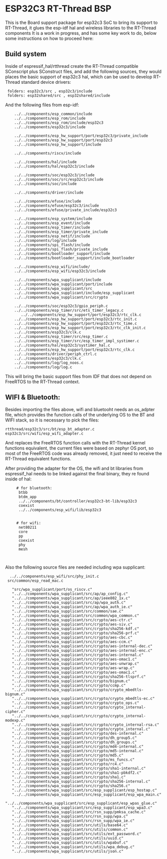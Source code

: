 # ESP32C3 RT-Thread BSP
This is the Board support package for esp32c3 SoC to bring its support to RT-Thread, it glues the esp-idf hal and wireless libraries to the RT-Thread components
It is a work in progress, and has some key work to do, below some instructions on how to proceed here:

## Build system
Inside of espressif_hal/rtthread create the RT-Thread compatible SConscript plus SConstruct files, and add the following sources, they would places the basic 
support of esp32c3 hal, which can be used to develop RT-Thread standard device drivers: 

```
 folders: esp32c3/src , esp32c3/include
 folders: esp32shared/src , esp32shared/include
```

And the following files from esp-idf:

```
    ../../components/esp_common/include
    ../../components/esp_rom/include
    ../../components/esp_rom/include/esp32c3
    ../../components/esp32c3/include
    
    ../../components/esp_hw_support/port/esp32c3/private_include
    ../../components/esp_hw_support/port/esp32c3
    ../../components/esp_hw_support/include

    ../../components/riscv/include
  
    ../../components/hal/include 
    ../../components/hal/esp32c3/include
    
    ../../components/soc/esp32c3/include
    ../../components/soc/src/esp32c3/include
    ../../components/soc/include

    ../../components/driver/include

    ../../components/efuse/include
    ../../components/efuse/esp32c3/include
    ../../components/efuse/private_include/esp32c3

    ../../components/esp_system/include
    ../../components/esp_event/include
    ../../components/esp_timer/include
    ../../components/esp_timer/private_include
    ../../components/esp_netif/include
    ../../components/log/include
    ../../components/spi_flash/include
    ../../components/spi_flash/private_include
    ../../components/bootloader_support/include
    ../../components/bootloader_support/include_bootloader

    ../../components/esp_wifi/include/
    ../../components/esp_wifi/esp32c3/include

    ../../components/wpa_supplicant/include
    ../../components/wpa_supplicant/port/include
    ../../components/wpa_supplicant/src
    ../../components/wpa_supplicant/include/esp_supplicant
    ../../components/wpa_supplicant/src/crypto

    ../../components/soc/esp32c3/gpio_periph.c
    ../../components/esp_timer/src/ets_timer_legacy.c
	   ../../components/esp_hw_support/port/esp32c3/rtc_clk.c
    ../../components/esp_hw_support/port/esp32c3/rtc_init.c
    ../../components/esp_hw_support/port/esp32c3/rtc_time.c
    ../../components/esp_hw_support/port/esp32c3/rtc_clk_init.c
    ../../components/esp32c3/clk.c
    ../../components/esp_timer/src/esp_timer.c
    ../../components/esp_timer/src/esp_timer_impl_systimer.c
    ../../components/hal/esp32c3/systimer_hal.c
    ../../components/esp_hw_support/port/esp32c3/rtc_clk.c
    ../../components/driver/periph_ctrl.c
    ../../components/esp32c3/clk.c
    ../../components/log/log_noos.c
    ../../components/log/log.c

```

This will bring the basic support files from IDF that does not depend on FreeRTOS to the RT-Thread context.


## WIFI & Bluetooth:
Besides importing the files above, wifi and bluetooht needs an os_adpter file, which provides the function calls of the underlying OS to the BT and WIFI stack, so it is necessary to pick the files:

```
rtthread/esp32c3/src/bt/esp_bt_adapter.c
esp32c3/src/wifi/esp_wifi_adapter.c

```
And replaces the FreeRTOS function calls with the RT-Thread kernel functions equivalent, the current files were based on zephyr OS port, so most of the FreeRTOS code was already removed, it just need to receive the RT-Thread equivalent functions.

After providing the adapter for the OS, the wifi and bt libraries from espressif_hal needs to be linked against the final binary, they re found inside of hal:

```
     # for bluetooth:
      btbb
      btdm_app
      ../../components/bt/controller/esp32c3-bt-lib/esp32c3
      coexist
      ../../components/esp_wifi/lib/esp32c3
      

     # for wifi:
      net80211
      core
      pp
      coexist
      phy
      mesh
    
      
```
Also the following source files are needed including wpa supplicant:

```
  ../../components/esp_wifi/src/phy_init.c
 src/common/esp_read_mac.c
 
   "src/wpa_supplicant/port/os_riscv.c"
   "../../components/wpa_supplicant/src/ap/ap_config.c"
   "../../components/wpa_supplicant/src/ap/ieee802_1x.c"
   "../../components/wpa_supplicant/src/ap/wpa_auth.c"
   "../../components/wpa_supplicant/src/ap/wpa_auth_ie.c"
   "../../components/wpa_supplicant/src/common/sae.c"
   "../../components/wpa_supplicant/src/common/wpa_common.c"
   "../../components/wpa_supplicant/src/crypto/aes-ctr.c"
   "../../components/wpa_supplicant/src/crypto/aes-siv.c"
   "../../components/wpa_supplicant/src/crypto/sha256-kdf.c"
   "../../components/wpa_supplicant/src/crypto/sha256-prf.c"
   "../../components/wpa_supplicant/src/crypto/aes-cbc.c"
   "../../components/wpa_supplicant/src/crypto/aes-ccm.c"
   "../../components/wpa_supplicant/src/crypto/aes-internal-dec.c"
   "../../components/wpa_supplicant/src/crypto/aes-internal-enc.c"
   "../../components/wpa_supplicant/src/crypto/aes-internal.c"
   "../../components/wpa_supplicant/src/crypto/aes-omac1.c"
   "../../components/wpa_supplicant/src/crypto/aes-unwrap.c"
   "../../components/wpa_supplicant/src/crypto/aes-wrap.c"
   "../../components/wpa_supplicant/src/crypto/aes-omac1.c"
   "../../components/wpa_supplicant/src/crypto/sha256-tlsprf.c"
   "../../components/wpa_supplicant/src/crypto/bignum.c"
   "../../components/wpa_supplicant/src/crypto/ccmp.c"
   "../../components/wpa_supplicant/src/crypto/crypto_mbedtls-bignum.c"
   "../../components/wpa_supplicant/src/crypto/crypto_mbedtls-ec.c"
   "../../components/wpa_supplicant/src/crypto/crypto_ops.c"
   "../../components/wpa_supplicant/src/crypto/crypto_internal-cipher.c"
   "../../components/wpa_supplicant/src/crypto/crypto_internal-modexp.c"
   "../../components/wpa_supplicant/src/crypto/crypto_internal-rsa.c"
   "../../components/wpa_supplicant/src/crypto/crypto_internal.c"
   "../../components/wpa_supplicant/src/crypto/des-internal.c"
   "../../components/wpa_supplicant/src/crypto/dh_group5.c"
   "../../components/wpa_supplicant/src/crypto/dh_groups.c"
   "../../components/wpa_supplicant/src/crypto/md4-internal.c"
   "../../components/wpa_supplicant/src/crypto/md5-internal.c"
   "../../components/wpa_supplicant/src/crypto/md5.c"
   "../../components/wpa_supplicant/src/crypto/ms_funcs.c"
   "../../components/wpa_supplicant/src/crypto/rc4.c"
   "../../components/wpa_supplicant/src/crypto/sha1-internal.c"
   "../../components/wpa_supplicant/src/crypto/sha1-pbkdf2.c"
   "../../components/wpa_supplicant/src/crypto/sha1.c"
   "../../components/wpa_supplicant/src/crypto/sha256-internal.c"
   "../../components/wpa_supplicant/src/crypto/sha256.c"
   "../../components/wpa_supplicant/src/esp_supplicant/esp_hostap.c"
   "../../components/wpa_supplicant/src/esp_supplicant/esp_wpa_main.c"
   "../../components/wpa_supplicant/src/esp_supplicant/esp_wpas_glue.c"
   "../../components/wpa_supplicant/src/esp_supplicant/esp_wpa3.c"
   "../../components/wpa_supplicant/src/rsn_supp/pmksa_cache.c"
   "../../components/wpa_supplicant/src/rsn_supp/wpa.c"
   "../../components/wpa_supplicant/src/rsn_supp/wpa_ie.c"
   "../../components/wpa_supplicant/src/utils/base64.c"
   "../../components/wpa_supplicant/src/utils/common.c"
   "../../components/wpa_supplicant/src/utils/ext_password.c"
   "../../components/wpa_supplicant/src/utils/uuid.c"
   "../../components/wpa_supplicant/src/utils/wpabuf.c"
   "../../components/wpa_supplicant/src/utils/wpa_debug.c"
   "../../components/wpa_supplicant/src/utils/json.c"
```